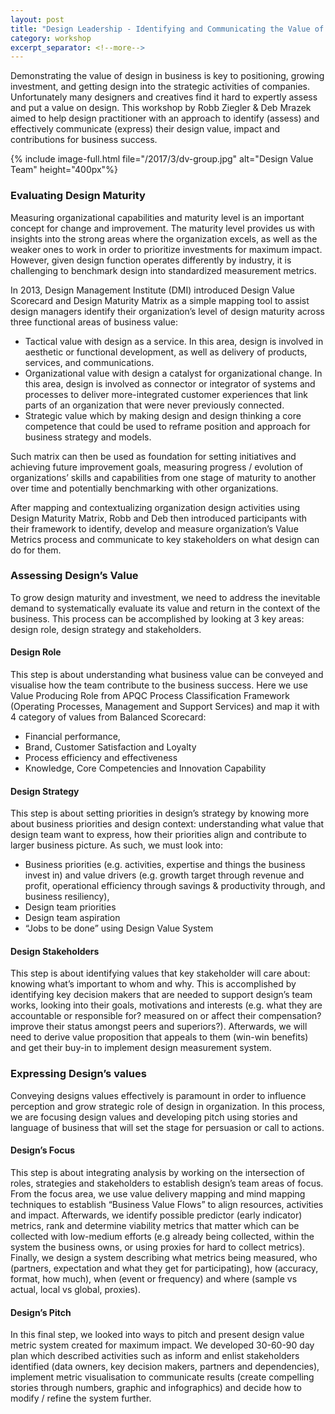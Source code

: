 ```yaml
---
layout: post
title: "Design Leadership - Identifying and Communicating the Value of Design"
category: workshop
excerpt_separator: <!--more-->
---
```


Demonstrating the value of design in business is key to positioning, growing investment, and getting design into the strategic activities of companies. Unfortunately many designers and creatives find it hard to expertly assess and put a value on design. This workshop by Robb Ziegler & Deb Mrazek aimed to help design practitioner with an approach to identify (assess) and effectively communicate (express) their design value, impact and contributions for business success. 

{% include image-full.html file="/2017/3/dv-group.jpg" alt="Design Value Team" height="400px"%}

<!--more-->

### Evaluating Design Maturity

Measuring organizational capabilities and maturity level is an important concept for change and improvement. The maturity level provides us with insights into the strong areas where the organization excels, as well as the weaker ones to work in order to prioritize investments for maximum impact. However, given design function operates differently by industry, it is challenging to benchmark design into standardized measurement metrics.

In 2013, Design Management Institute (DMI) introduced Design Value Scorecard and Design Maturity Matrix as a simple mapping tool to assist design managers identify their organization’s level of design maturity across three functional areas of business value: 

- Tactical value with design as a service. In this area, design is involved in aesthetic or functional development, as well as delivery of products, services, and communications. 
- Organizational value with design a catalyst for organizational change. In this area, design is involved as connector or integrator of systems and processes to deliver more-integrated customer experiences that link parts of an organization that were never previously connected. 
- Strategic value which by making design and design thinking a core competence that could be used to reframe position and approach for business strategy and models.  

Such matrix can then be used as foundation for setting initiatives and achieving future improvement goals, measuring progress / evolution of organizations’ skills and capabilities from one stage of maturity to another over time and potentially benchmarking with other organizations. 

After mapping and contextualizing organization design activities using Design Maturity Matrix, Robb and Deb then introduced participants with their framework to identify, develop and measure organization’s Value Metrics process and communicate to key stakeholders on what design can do for them. 

### Assessing Design’s Value

To grow design maturity and investment, we need to address the inevitable demand to systematically evaluate its value and return in the context of the business. This process can be accomplished by looking at 3 key areas: design role, design strategy and stakeholders.
 

#### Design Role 

This step is about understanding what business value can be conveyed and visualise how the team contribute to the business success. Here we use Value Producing Role from APQC Process Classification Framework (Operating Processes, Management and Support Services) and map it with 4 category of values from Balanced Scorecard:

- Financial performance, 
- Brand, Customer Satisfaction and Loyalty
- Process efficiency and effectiveness
- Knowledge, Core Competencies and Innovation Capability

#### Design Strategy

This step is about setting priorities in design’s strategy by knowing more about business priorities and design context: understanding what value that design team want to express, how their priorities align and contribute to larger business picture. As such, we must look into: 

- Business priorities (e.g. activities, expertise and things the business invest in) and value drivers (e.g. growth target through revenue and profit, operational efficiency through savings & productivity through, and business resiliency), 
- Design team priorities 
- Design team aspiration
- “Jobs to be done” using Design Value System

#### Design Stakeholders

This step is about identifying values that key stakeholder will care about: knowing what’s important to whom and why. This is accomplished by identifying key decision makers that are needed to support design’s team works, looking into their goals, motivations and interests (e.g. what they are accountable or responsible for? measured on or affect their compensation? improve their status amongst peers and superiors?). 
Afterwards, we will need to derive value proposition that appeals to them (win-win benefits) and get their buy-in to implement design measurement system. 

### Expressing Design’s values

Conveying designs values effectively is paramount in order to influence perception and grow strategic role of design in organization. In this process, we are focusing design values and developing pitch using stories and language of business that will set the stage for persuasion or call to actions.

#### Design’s Focus

This step is about integrating analysis by working on the intersection of roles, strategies and stakeholders to establish design’s team areas of focus. From the focus area, we use value delivery mapping and mind mapping techniques to establish “Business Value Flows” to align resources, activities and impact. Afterwards, we identify possible predictor (early indicator) metrics, rank and determine viability metrics that matter which can be collected with low-medium efforts (e.g already being collected, within the system the business owns, or using proxies for hard to collect metrics). Finally, we design a system describing what metrics being measured, who (partners, expectation and what they get for participating), how (accuracy, format, how much), when (event or frequency) and where (sample vs actual, local vs global, proxies). 

#### Design’s Pitch

In this final step, we looked into ways to pitch and present design value metric system created for maximum impact. We developed 30-60-90 day plan which described activities such as inform and enlist stakeholders identified (data owners, key decision makers, partners and dependencies), implement metric visualisation to  communicate results (create compelling stories through numbers, graphic and infographics) and decide how to modify / refine the system further. 
